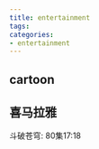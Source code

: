 ```yaml
---
title: entertainment
tags:
categories:
- entertainment
---
```


## **cartoon**


## **喜马拉雅**
斗破苍穹: 80集17:18
